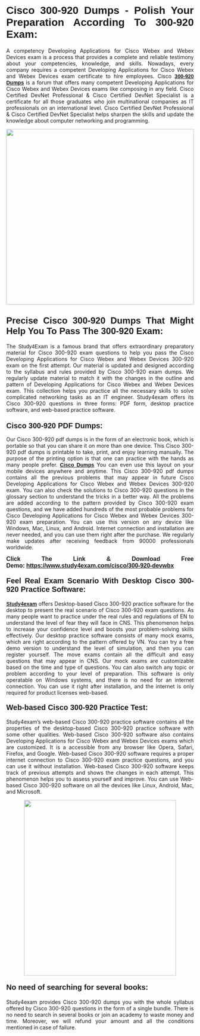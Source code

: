 <h1 style="text-align: justify;"><strong><span style="font-family:Lucida Sans Unicode,Lucida Grande,sans-serif;">Cisco 300-920 Dumps - Polish Your Preparation According To 300-920 Exam:</span></strong></h1>

<p style="text-align: justify;">A competency Developing Applications for Cisco Webex and Webex Devices exam is a process that provides a complete and reliable testimony about your competencies, knowledge, and skills. Nowadays, every company requires a competent Developing Applications for Cisco Webex and Webex Devices exam certificate to hire employees. Cisco <a href="https://www.study4exam.com/cisco/300-920-valid-dumps"><span style="font-family:Verdana,Geneva,sans-serif;"><strong>300-920 Dumps</strong></span></a> is a forum that offers many competent Developing Applications for Cisco Webex and Webex Devices exams like composing in any field. Cisco Certified DevNet Professional & Cisco Certified DevNet Specialist is a certificate for all those graduates who join multinational companies as IT professionals on an international level. Cisco Certified DevNet Professional & Cisco Certified DevNet Specialist helps sharpen the skills and update the knowledge about computer networking and programming.</p>

<p style="text-align: justify;"><a href="https://www.study4exam.com/cisco/300-920-devwbx"><img alt="" src="https://www.thequestionanswers.com/wp-content/uploads/2022/06/S4E-Cert-Exams-Questions-Banner.webp" style="width: 100%; height: 470px;" /></a></p>

<h2 style="text-align: justify;"><span style="font-family:Lucida Sans Unicode,Lucida Grande,sans-serif;"><strong><span style="font-size:24px;">Precise Cisco 300-920 Dumps That Might Help You To Pass The 300-920 Exam:</span></strong></span></h2>

<p style="text-align: justify;">The <span style="font-family:Lucida Sans Unicode,Lucida Grande,sans-serif;">Study4Exam</span> is a famous brand that offers extraordinary preparatory material for Cisco 300-920 exam questions to help you pass the Cisco Developing Applications for Cisco Webex and Webex Devices 300-920 exam on the first attempt. Our material is updated and designed according to the syllabus and rules provided by Cisco 300-920 exam dumps. We regularly update material to match it with the changes in the outline and pattern of Developing Applications for Cisco Webex and Webex Devices exam. This collection helps you practice all the necessary skills to solve complicated networking tasks as an IT engineer. Study4exam offers its Cisco 300-920 questions in three forms: PDF form, desktop practice software, and web-based practice software. </p>

<h3 style="text-align: justify;"><strong><span style="font-size:20px;"><span style="font-family:Lucida Sans Unicode,Lucida Grande,sans-serif;">Cisco 300-920 PDF Dumps:</span></span></strong></h3>

<p style="text-align: justify;">Our Cisco 300-920 pdf dumps is in the form of an electronic book, which is portable so that you can share it on more than one device. This Cisco 300-920 pdf dumps is printable to take, print, and enjoy learning manually. The purpose of the printing option is that one can practice with the hands as many people prefer. <a href="https://www.study4exam.com/cisco-exams"><span style="font-family:Lucida Sans Unicode,Lucida Grande,sans-serif;"><strong>Cisco Dumps</strong></span></a> You can even use this layout on your mobile devices anywhere and anytime. This Cisco 300-920 pdf dumps contains all the previous problems that may appear in future Cisco Developing Applications for Cisco Webex and Webex Devices 300-920 exam. You can also check the solutions to Cisco 300-920 questions in the glossary section to understand the tricks in a better way. All the problems are added according to the pattern provided by Cisco 300-920 exam questions, and we have added hundreds of the most probable problems for Cisco Developing Applications for Cisco Webex and Webex Devices 300-920 exam preparation. You can use this version on any device like Windows, Mac, Linux, and Android. Internet connection and installation are never needed, and you can use them right after the purchase. We regularly make updates after receiving feedback from 90000 professionals worldwide.</p>

<p style="text-align: justify;"><span style="font-family:Lucida Sans Unicode,Lucida Grande,sans-serif;"><strong><span style="font-size:16px;">Click The Link & Download Free Demo:</span></strong></span> <strong><span style="font-family:Lucida Sans Unicode,Lucida Grande,sans-serif;"><span style="font-size:16px;"><a href="https://www.study4exam.com/cisco/300-920-devwbx">https://www.study4exam.com/cisco/300-920-devwbx</a></span></span></strong></p>

<h4 style="text-align: justify;"><strong><span style="font-family:Lucida Sans Unicode,Lucida Grande,sans-serif;"><span style="font-size:20px;">Feel Real Exam Scenario With Desktop Cisco 300-920 Practice Software:</span></span></strong></h4>

<p style="text-align: justify;"><a href="https://www.study4exam.com/"><span style="font-family:Verdana,Geneva,sans-serif;"><strong>Study4exam</strong></span></a> offers Desktop-based Cisco 300-920 practice software for the desktop to present the real scenario of Cisco 300-920 exam questions. As many people want to practice under the real rules and regulations of EN to understand the level of fear they will face in CNS. This phenomenon helps to increase your confidence level and boosts your problem-solving skills effectively. Our desktop practice software consists of many mock exams, which are right according to the pattern offered by VN. You can try a free demo version to understand the level of simulation, and then you can register yourself. The move exams contain all the difficult and easy questions that may appear in CNS. Our mock exams are customizable based on the time and type of questions. You can also switch any topic or problem according to your level of preparation. This software is only operatable on Windows systems, and there is no need for an internet connection. You can use it right after installation, and the internet is only required for product licenses web-based. </p>

<h4 style="text-align: justify;"><span style="font-family:Lucida Sans Unicode,Lucida Grande,sans-serif;"><strong><span style="font-size:20px;">Web-based Cisco 300-920 Practice Test:</span></strong></span></h4>

<p style="text-align: justify;">Study4exam’s web-based Cisco 300-920 practice software contains all the properties of the desktop-based Cisco 300-920 practice software with some other qualities. Web-based Cisco 300-920 software also contains Developing Applications for Cisco Webex and Webex Devices exams which are customized. It is a accessible from any browser like Opera, Safari, Firefox, and Google. Web-based Cisco 300-920 software requires a proper internet connection to Cisco 300-920 exam practice questions, and you can use it without installation. Web-based Cisco 300-920 software keeps track of previous attempts and shows the changes in each attempt. This phenomenon helps you to assess yourself and improve. You can use Web-based Cisco 300-920 software on all the devices like Linux, Android, Mac, and Microsoft.</p>

<p style="text-align: center;"><a href="https://www.study4exam.com/cisco/300-920-devwbx"><img alt="" src="https://www.thequestionanswers.com/wp-content/uploads/2022/06/S4E-Cert-Exams-Questions-Discount-Banner.webp" style="width: 90%; height: 470px;" /></a></p>

<h4 style="text-align: justify;"><span style="font-family:Lucida Sans Unicode,Lucida Grande,sans-serif;"><strong><span style="font-size:20px;">No need of searching for several books:</span></strong></span></h4>

<p style="text-align: justify;">Study4exam provides Cisco 300-920 dumps you with the whole syllabus offered by Cisco 300-920 questions in the form of a single bundle. There is no need to search in several books or join an academy to waste money and time. Moreover, we will refund your amount and all the conditions mentioned in case of failure.</p>
